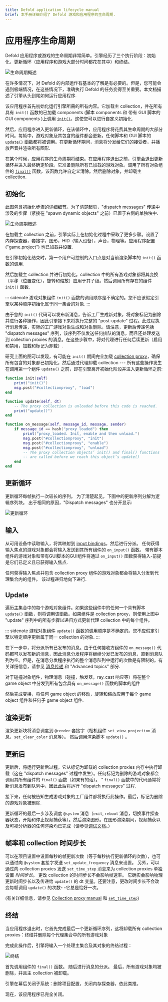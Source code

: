 ```yaml
---
title: Defold application lifecycle manual
brief: 本手册详细介绍了 Defold 游戏和应用程序的生命周期.
---
```


# 应用程序生命周期

Defold 应用程序或游戏的生命周期非常简单。引擎经历了三个执行阶段：初始化，更新循环（应用程序和游戏大部分时间都花在其中）和终结。

![生命周期概述](images/application_lifecycle/application_lifecycle_overview.png)

在许多情况下，对 Defold 的内部运作有基本的了解是有必要的。但是，您可能会遇到极端情况，在这些情况下，准确执行 Defold 的任务变得至关重要。本文档描述了引擎从头到尾如何运行应用程序.

该应用程序首先初始化运行引擎所需的所有内容。它加载主 collection，并在所有具有 `init()` 函数的已加载 components (脚本 components 和 带有 GUI 脚本的 GUI components )上调用 [`init()`](/ref/go#init)。这使您可以进行自定义初始化.

然后，应用程序进入更新循环，在该循环中，应用程序将花费其生命周期的大部分时间。每帧中，游戏对象及其包含的组件都会更新。任何脚本和 GUI 脚本的 [`update()`](/ref/go#update) 函数都将被调用。在更新循环期间，消息将分发给它们的接受者，并播放声音并渲染所有图形.

在某个时候，应用程序的生命周期将结束。在应用程序退出之前，引擎会退出更新循环并进入最终确定阶段。它准备删除所有已加载的游戏对象。调用了所有对象组件的 [`final()`](/ref/go#final) 函数，该函数允许自定义清除。然后删除对象，并卸载主 collection.

## 初始化

此图包含初始化步骤的详细细节。为了清楚起见，"dispatch messages" 传递中涉及的步骤（紧接在 "spawn dynamic objects" 之前）已置于右侧的单独块中.

![生命周期概述](images/application_lifecycle/application_lifecycle_init.png)

在加载主 collection 之前，引擎实际上在初始化过程中采取了更多步骤。设置了内存探查器，套接字，图形，HID（输入设备），声音，物理等。应用程序配置 ("game.project") 也已加载并设置.

在引擎初始化结束时，第一个用户可控制的入口点是对当前渲染脚本的  `init()` 函数的调用.

然后加载主 collection 并进行初始化。collection 中的所有游戏对象都将其变换（平移（位置变化），旋转和缩放）应用于其子级。然后调用所有存在的组件 `init()` 函数.

::: sidenote
游戏对象组件 `init()`  函数的调用顺序是不确定的。您不应该假定引擎以某种顺序初始化属于同一集合的对象.
:::

由于您的 `init()` 代码可以发布新消息，告诉工厂生成新对象，将对象标记为删除并进行各种操作，因此引擎接下来将执行完整的 "post-update" 过程。此过程执行消息传递，实际的工厂游戏对象生成和对象删除。请注意，更新后传递包括 "dispatch messages"  序列，该序列不仅发送任何排队的消息，而且还处理发送到 collection proxies 的消息。在这些步骤中，将对代理进行任何后续更新（启用和禁用，加载和标记为卸载）.

研究上面的图可以发现，有可能在 `init()` 期间完全加载 [collection proxy](/manuals/collection-proxy)，确保所有包含的对象都已初始化，然后通过代理卸载 collection --- 所有这些操作发生在调用第一个组件 `update()` 之前，即在引擎离开初始化阶段并进入更新循环之前:

```lua
function init(self)
    print("init()")
    msg.post("#collectionproxy", "load")
end

function update(self, dt)
    -- The proxy collection is unloaded before this code is reached.
    print("update()")
end

function on_message(self, message_id, message, sender)
    if message_id == hash("proxy_loaded") then
        print("proxy_loaded. Init, enable and then unload.")
        msg.post("#collectionproxy", "init")
        msg.post("#collectionproxy", "enable")
        msg.post("#collectionproxy", "unload")
        -- The proxy collection objects’ init() and final() functions
        -- are called before we reach this object’s update()
    end
end
```

## 更新循环

更新循环每帧执行一次较长的序列。 为了清楚起见，下图中的更新序列分解为逻辑序列块。 出于相同的原因，"Dispatch messages" 也分开显示:

![更新循环](images/application_lifecycle/application_lifecycle_update.png)

## 输入

从可用设备中读取输入，将其映射到 [input bindings](/manuals/input)，然后进行分派。 任何获得输入焦点的游戏对象都会将输入发送到其所有组件的 `on_input()` 函数。 带有脚本组件的游戏对象和带有GUI脚本的GUI组件将通过 `on_input()` 函数获得输入-前提是它们已定义且已获得输入焦点.

任何获得输入焦点并包含 collection proxy 组件的游戏对象都会将输入分发到代理集合内的组件。 该过程递归地向下进行.

## Update

遍历主集合中的每个游戏对象组件。如果这些组件中的任何一个具有脚本 `update()` 函数，则将调用该函数。如果组件是 collection proxy，则使用上图中 "update" 序列中的所有步骤以递归方式更新代理 collection 中的每个组件。

::: sidenote
游戏对象组件 `update()` 函数的调用顺序是不确定的。您不应假定引擎以特定顺序更新属于同一 collection 的对象.
:::

在下一步中，将分派所有已发布的消息。由于任何接收方组件的 `on_message()` 代码都可以发布新的消息，因此消息分发程序将继续分发已发布的消息，直到消息队列为空。但是，在消息分发程序执行的整个消息队列中运行的次数是有限制的。有关详细信息，请参见 [消息传递](/manuals/message-passing) 和 "Advanced topics" 部分.

对于碰撞对象组件，物理消息（碰撞，触发器，ray_cast 响应等）将在整个 game object 中分发到所有包含具有 `on_message()` 函数的脚本的组件

然后完成变换，将任何 game object 的移动，旋转和缩放应用于每个 game object 组件和任何子 game object 组件.

## 渲染更新

渲染更新块将消息调度到 `@render` 套接字（相机组件 `set_view_projection` 消息，`set_clear_color` 消息等）。 然后调用渲染脚本 `update()` 。

## 更新后

更新后，将运行更新后过程。它从标记为卸载的 collection proxies 内存中执行卸载（这在 "dispatch messages" 过程中发生）。任何标记为删除的游戏对象都会调用其所有组件的  `final()`  函数（如果有的话）。 “ `final()`  函数中的代码通常将新消息发布到队列中，因此此后将运行 "dispatch messages" 过程.

接下来，任何被告知生成游戏对象的工厂组件都将执行此操作。最后，标记为删除的游戏对象被删除.

更新循环的最后一步涉及调度 `@system` 消息（`exit`, `reboot` 消息，切换事件探查器状态，开始和停止视频捕获等）。然后渲染图形。在图形渲染期间，视频捕获以及可视分析器的任何渲染均已完成（请参见[调试文档](/manuals/debugging)。）

## 帧率和 collection 时间步长

可以在项目设置中设置每秒的帧更新次数（等于每秒执行更新循环的次数），也可以通过向 `@system` 套接字发送 `set_update_frequency` 消息来设置。 另外，可以通过向 collection proxies  发送 `set_time_step` 消息来为 collection proxies  单独设置 _时间步长_。 更改 collection 的时间步长不会影响帧速率。 它确实会影响物理更新时间步长以及传递给  `update()` 的 dt 变量。还要注意，更改时间步长不会改变每帧调用 `update()` 的次数- -它总是恰好一次。

(有关详细信息，请参见 [Collection proxy manual](/manuals/collection-proxy) 和 [`set_time_step`](/ref/collectionproxy#set-time-step))

## 终结

当应用程序退出时，它首先完成最后一个更新循环序列，这将卸载所有 collection proxies：终结并删除每个代理集合中的所有游戏对象

完成此操作后，引擎将输入一个处理主集合及其对象的终结过程：

![终结](images/application_lifecycle/application_lifecycle_final.png)

首先调用组件的 `final()` 函数。 随后进行消息的分派。 最后，所有游戏对象均被删除，并且主 collection 被卸载。

引擎在幕后关闭子系统：删除项目配置，关闭内存探查器，依此类推。

现在，该应用程序已完全关闭。
